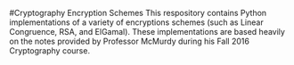 #Cryptography Encryption Schemes
This respository contains Python implementations of a variety of encryptions schemes (such as Linear Congruence, RSA, and ElGamal). These implementations are based heavily on the notes provided by Professor McMurdy during his Fall 2016 Cryptography course.
